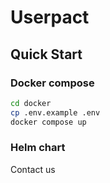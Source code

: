 # Userpact


## Quick Start

### Docker compose 

```bash
cd docker
cp .env.example .env
docker compose up
```

### Helm chart

Contact us